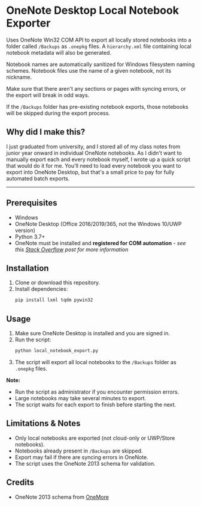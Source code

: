 # OneNote Desktop Local Notebook Exporter

Uses OneNote Win32 COM API to export all locally stored notebooks into a folder called `/Backups` as `.onepkg` files. 
A `hierarchy.xml` file containing local notebook metadata will also be generated.

Notebook names are automatically sanitized for Windows filesystem naming schemes. Notebook files use the name of a given notebook, not its nickname.

Make sure that there aren't any sections or pages with syncing errors, or the export will break in odd ways.

If the `/Backups` folder has pre-existing notebook exports, those notebooks will be skipped during the export process.

## Why did I make this?
I just graduated from university, and I stored all of my class notes from junior year onward in individual OneNote notebooks. As I didn't want to manually export each and every notebook myself, I wrote up a quick script that would do it for me. You'll need to load every notebook you want to export into OneNote Desktop, but that's a small price to pay for fully automated batch exports.


---

## Prerequisites
- Windows
- OneNote Desktop (Office 2016/2019/365, not the Windows 10/UWP version)
- Python 3.7+
- OneNote must be installed and **registered for COM automation** - *see this [Stack Overflow](https://stackoverflow.com/a/22098588) post for more information*

## Installation
1. Clone or download this repository.
2. Install dependencies:
   ```sh
   pip install lxml tqdm pywin32
   ```

## Usage
1. Make sure OneNote Desktop is installed and you are signed in.
2. Run the script:
   ```sh
   python local_notebook_export.py
   ```
3. The script will export all local notebooks to the `/Backups` folder as `.onepkg` files.

**Note:**
- Run the script as administrator if you encounter permission errors.
- Large notebooks may take several minutes to export.
- The script waits for each export to finish before starting the next.

## Limitations & Notes
- Only local notebooks are exported (not cloud-only or UWP/Store notebooks).
- Notebooks already present in `/Backups` are skipped.
- Export may fail if there are syncing errors in OneNote.
- The script uses the OneNote 2013 schema for validation.

## Credits
- OneNote 2013 schema from [OneMore](https://github.com/stevencohn/OneMore/blob/main/Reference/0336.OneNoteApplication_2013.xsd)
